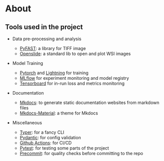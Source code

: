 # About

## Tools used in the project

- Data pre-processing and analysis
    - [PyFAST](https://github.com/smistad/FAST): a library for TIFF image
    - [Openslide](https://openslide.org): a standard lib to open and plot WSI images

- Model Training
    - [Pytorch](https://pytorch.org/docs/stable/index.html) and [Lightning](https://lightning.ai/docs/pytorch/stable/) for training
    - [MLflow](https://mlflow.org/docs/latest/index.html) for experiment monitoring and model registry
    - [Tensorboard](https://www.tensorflow.org/tensorboard?hl=fr) for in-run loss and metrics monitoring

- Documentation
    - [Mkdocs](https://www.mkdocs.org): to generate static documentation websites from markdown files
    - [Mkdocs-Material](https://squidfunk.github.io/mkdocs-material/): a theme for Mkdocs

- Miscellaneous
    - [Typer](https://typer.tiangolo.com): for a fancy CLI
    - [Pydantic](https://docs.pydantic.dev/latest/): for config validation
    - [Github Actions](https://docs.github.com/en/actions): for CI/CD
    - [Pytest](https://docs.pytest.org/en/stable/): for testing some parts of the project
    - [Precommit](https://pre-commit.com): for quality checks before committing to the repo
